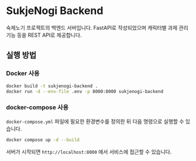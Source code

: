 # SukjeNogi Backend

숙제노기 프로젝트의 백엔드 서버입니다. FastAPI로 작성되었으며 캐릭터별 과제 관리 기능 등을 REST API로 제공합니다.

## 실행 방법

### Docker 사용
```bash
docker build -t sukjenogi-backend .
docker run -d --env-file .env -p 8000:8000 sukjenogi-backend
```

### docker-compose 사용
`docker-compose.yml` 파일에 필요한 환경변수를 정의한 뒤 다음 명령으로 실행할 수 있습니다.
```bash
docker compose up -d --build
```

서버가 시작되면 `http://localhost:8000` 에서 서비스에 접근할 수 있습니다.
